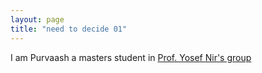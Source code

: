 ```yaml
---
layout: page
title: "need to decide 01"
---
```


I am Purvaash a masters student in [Prof. Yosef Nir's group](https://www.weizmann.ac.il/particle/nir/group-members)